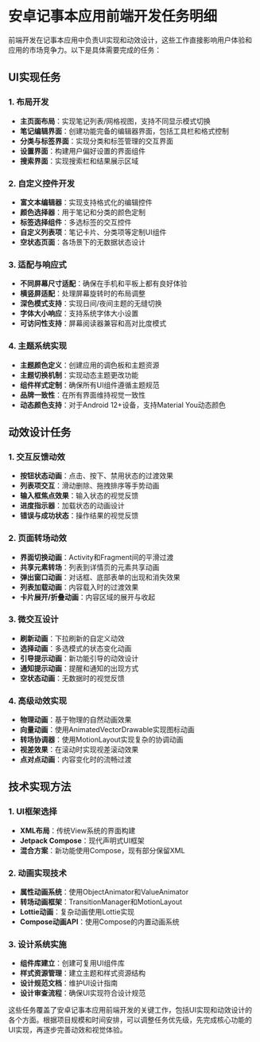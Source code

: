 # 安卓记事本应用前端开发任务明细

前端开发在记事本应用中负责UI实现和动效设计，这些工作直接影响用户体验和应用的市场竞争力。以下是具体需要完成的任务：

## UI实现任务

### 1. 布局开发
- **主页面布局**：实现笔记列表/网格视图，支持不同显示模式切换
- **笔记编辑界面**：创建功能完备的编辑器界面，包括工具栏和格式控制
- **分类与标签界面**：实现分类和标签管理的交互界面
- **设置界面**：构建用户偏好设置的界面组件
- **搜索界面**：实现搜索栏和结果展示区域

### 2. 自定义控件开发
- **富文本编辑器**：实现支持格式化的编辑控件
- **颜色选择器**：用于笔记和分类的颜色定制
- **标签选择组件**：多选标签的交互控件
- **自定义列表项**：笔记卡片、分类项等定制UI组件
- **空状态页面**：各场景下的无数据状态设计

### 3. 适配与响应式
- **不同屏幕尺寸适配**：确保在手机和平板上都有良好体验
- **横竖屏适配**：处理屏幕旋转时的布局调整
- **深色模式支持**：实现日间/夜间主题的无缝切换
- **字体大小响应**：支持系统字体大小设置
- **可访问性支持**：屏幕阅读器兼容和高对比度模式

### 4. 主题系统实现
- **主题颜色定义**：创建应用的调色板和主题资源
- **主题切换机制**：实现动态主题更改功能
- **组件样式定制**：确保所有UI组件遵循主题规范
- **品牌一致性**：在所有界面维持视觉一致性
- **动态颜色支持**：对于Android 12+设备，支持Material You动态颜色

## 动效设计任务

### 1. 交互反馈动效
- **按钮状态动画**：点击、按下、禁用状态的过渡效果
- **列表项交互**：滑动删除、拖拽排序等手势动画
- **输入框焦点效果**：输入状态的视觉反馈
- **进度指示器**：加载状态的动画设计
- **错误与成功状态**：操作结果的视觉反馈

### 2. 页面转场动效
- **界面切换动画**：Activity和Fragment间的平滑过渡
- **共享元素转场**：列表到详情页的元素共享动画
- **弹出窗口动画**：对话框、底部表单的出现和消失效果
- **列表加载动画**：内容载入时的过渡效果
- **卡片展开/折叠动画**：内容区域的展开与收起

### 3. 微交互设计
- **刷新动画**：下拉刷新的自定义动效
- **选择动画**：多选模式的状态变化动画
- **引导提示动画**：新功能引导的动效设计
- **通知提示动画**：提醒和通知的出现方式
- **空状态动画**：无数据时的视觉反馈

### 4. 高级动效实现
- **物理动画**：基于物理的自然动画效果
- **向量动画**：使用AnimatedVectorDrawable实现图标动画
- **转场协调器**：使用MotionLayout实现复杂的协调动画
- **视差效果**：在滚动时实现视差滚动效果
- **点对点动画**：内容变化时的流畅过渡

## 技术实现方法

### 1. UI框架选择
- **XML布局**：传统View系统的界面构建
- **Jetpack Compose**：现代声明式UI框架
- **混合方案**：新功能使用Compose，现有部分保留XML

### 2. 动画实现技术
- **属性动画系统**：使用ObjectAnimator和ValueAnimator
- **转场动画框架**：TransitionManager和MotionLayout
- **Lottie动画**：复杂动画使用Lottie实现
- **Compose动画API**：使用Compose的内置动画系统

### 3. 设计系统实施
- **组件库建立**：创建可复用UI组件库
- **样式资源管理**：建立主题和样式资源结构
- **设计规范文档**：维护UI设计指南
- **设计审查流程**：确保UI实现符合设计规范

这些任务覆盖了安卓记事本应用前端开发的关键工作，包括UI实现和动效设计的各个方面。根据项目规模和时间安排，可以调整任务优先级，先完成核心功能的UI实现，再逐步完善动效和视觉体验。